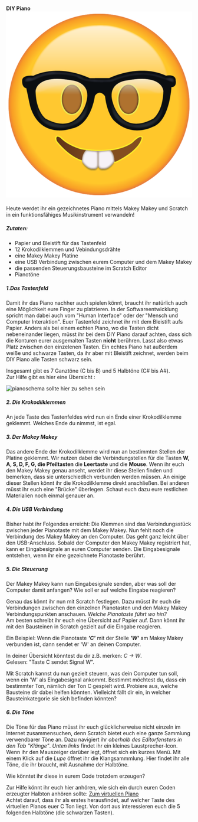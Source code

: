 #### DIY Piano ![emoji-geek](../../img/emoji_geek.png#thumbnail)

Heute werdet ihr ein gezeichnetes Piano mittels Makey Makey und Scratch in ein funktionsfähiges Musikinstrument verwandeln!

##### Zutaten:

*   Papier und Bleistift für das Tastenfeld
*   12 Krokodilklemmen und Vebindungsdrähte
*   eine Makey Makey Platine
*   eine USB Verbindung zwischen eurem Computer und dem Makey Makey
*   die passenden Steuerungsbausteine im Scratch Editor
*   Pianotöne

##### 1.Das Tastenfeld

Damit ihr das Piano nachher auch spielen könnt, braucht ihr natürlich auch eine Möglichkeit eure Finger zu platzieren. In der Softwareentwicklung spricht man dabei auch vom "Human Interface" oder der "Mensch und Computer Interaktion". Euer Tastenfeld zeichnet ihr mit dem Bleistift aufs Papier. Anders als bei einem echten Piano, wo die Tasten dicht nebeneinander liegen, müsst ihr bei dem DIY Piano darauf achten, dass sich die Konturen eurer ausgemalten Tasten **nicht** berühren. Lasst also etwas Platz zwischen den einzelenen Tasten. Ein echtes Piano hat außerdem weiße und schwarze Tasten, da ihr aber mit Bleistift zeichnet, werden beim DIY Piano alle Tasten schwarz sein.

Insgesamt gibt es 7 Ganztöne (C bis B) und 5 Halbtöne (C# bis A#).  
Zur Hilfe gibt es hier eine Übersicht :

![pianoschema sollte hier zu sehen sein](img/simplifyingtheory.png)

##### 2\. Die Krokodilklemmen

An jede Taste des Tastenfeldes wird nun ein Ende einer Krokodilklemme geklemmt. Welches Ende du nimmst, ist egal.

##### 3\. Der Makey Makey

Das andere Ende der Krokodilklemme wird nun an bestimmten Stellen der Platine geklemmt. Wir nutzen dabei die Verbindungstellen für die Tasten **W, A, S, D, F, G, die Pfeiltasten** die **Leertaste** und die **Mouse**. Wenn ihr euch den Makey Makey genau anseht, werdet ihr diese Stellen finden und bemerken, dass sie unterschiedlich verbunden werden müssen. An einige dieser Stellen könnt ihr die Krokodilklemme direkt anschließen. Bei anderen müsst ihr euch eine "Brücke" überlegen. Schaut euch dazu eure restlichen Materialien noch einmal genauer an.

##### 4\. Die USB Verbindung

Bisher habt ihr Folgendes erreicht: Die Klemmen sind das Verbindungsstück zwischen jeder Pianotaste mit dem Makey Makey. Nun fehlt noch die Verbindung des Makey Makey an den Computer. Das geht ganz leicht über den USB-Anschluss. Sobald der Computer den Makey Makey registriert hat, kann er Eingabesignale an euren Computer senden. Die Eingabesignale entstehen, wenn ihr eine gezeichnete Pianotaste berührt.

##### 5\. Die Steuerung

Der Makey Makey kann nun Eingabesignale senden, aber was soll der Computer damit anfangen? Wie soll er auf welche Eingabe reagieren?

Genau das könnt ihr nun mit Scratch festlegen. Dazu müsst ihr euch die Verbindungen zwischen den einzelnen Pianotasten und den Makey Makey Verbindungspunkten anschauen. _Welche Pianotaste führt wo hin?_  
Am besten schreibt ihr euch eine Übersicht auf Papier auf. Dann könnt ihr mit den Bausteinen in Scratch gezielt auf die Eingabe reagieren.

Ein Beispiel: Wenn die Pianotaste _**'C'**_ mit der Stelle _**'W'**_ am Makey Makey verbunden ist, dann sendet er 'W' an deinen Computer.

In deiner Übersicht könntest du dir z.B. merken: _C → W_.  
Gelesen: "Taste C sendet Signal W".

Mit Scratch kannst du nun gezielt steuern, was dein Computer tun soll, wenn ein 'W' als Eingabesignal ankommt. Bestimmt möchtest du, dass ein bestimmter Ton, nämlich der Ton C gespielt wird. Probiere aus, welche Bausteine dir dabei helfen könnten. Vielleicht fällt dir ein, in welcher Bausteinkategorie sie sich befinden könnten?

##### 6\. Die Töne

Die Töne für das Piano müsst ihr euch glücklicherweise nicht einzeln im Internet zusammensuchen, denn Scratch bietet euch eine ganze Sammlung verwendbarer Töne an. Dazu navigiert ihr _oberhalb des Editorfensters in den Tab "Klänge"_. _Unten links_ findet ihr ein kleines Laustprecher-Icon. Wenn ihr den Mauszeiger darüber legt, öffnet sich ein kurzes Menü. Mit einem Klick auf die _Lupe_ öffnet ihr die Klangsammmlung. Hier findet ihr alle Töne, die ihr braucht, mit Ausnahme der Halbtöne.

Wie könntet ihr diese in eurem Code trotzdem erzeugen?

Zur Hilfe könnt ihr euch hier anhören, wie sich ein durch euren Coden erzeugter Halbton anhören sollte: [Zum virtuellen Piano](http://virtualpiano.net)  
Achtet darauf, dass ihr als erstes herausfindet, auf welcher Taste des virtuellen Pianos euer C Ton liegt. Von dort aus interessieren euch die 5 folgenden Halbtöne (die schwarzen Tasten).
